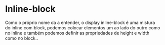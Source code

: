 # Inline-block

Como o próprio nome da a entender, o display inline-block é uma mistura do inline com block, podemos colocar elementos um ao lado do outro como no inline e também podemos definir as propriedades de height e width como no block..
